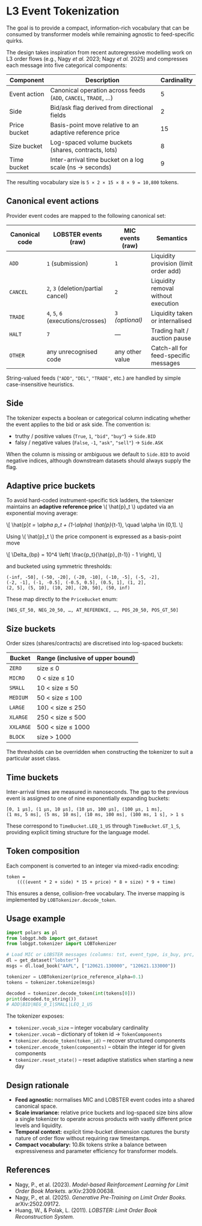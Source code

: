 # L3 Event Tokenization

The goal is to provide a compact, information-rich vocabulary that can be consumed by transformer models while
remaining agnostic to feed-specific quirks.

The design takes inspiration from recent autoregressive modelling work on L3
order flows (e.g., Nagy *et al.* 2023; Nagy *et al.* 2025) and compresses each
message into five categorical components:

| Component          | Description                                                     | Cardinality |
| ------------------ | --------------------------------------------------------------- | ----------- |
| Event action       | Canonical operation across feeds (`ADD`, `CANCEL`, `TRADE`, …)  | 5           |
| Side               | Bid/ask flag derived from directional fields                    | 2           |
| Price bucket       | Basis-point move relative to an adaptive reference price        | 15          |
| Size bucket        | Log-spaced volume buckets (shares, contracts, lots)             | 8           |
| Time bucket        | Inter-arrival time bucket on a log scale (ns → seconds)         | 9           |

The resulting vocabulary size is `5 × 2 × 15 × 8 × 9 = 10,800` tokens.

## Canonical event actions

Provider event codes are mapped to the following canonical set:

| Canonical code | LOBSTER events (raw)                 | MIC events (raw) | Semantics                                   |
| -------------- | ------------------------------------ | ---------------- | ------------------------------------------- |
| `ADD`          | `1` (submission)                     | `1`              | Liquidity provision (limit order add)       |
| `CANCEL`       | `2`, `3` (deletion/partial cancel)   | `2`              | Liquidity removal without execution         |
| `TRADE`        | `4`, `5`, `6` (executions/crosses)   | `3` *(optional)* | Liquidity taken or internalised             |
| `HALT`         | `7`                                  | —                | Trading halt / auction pause                |
| `OTHER`        | any unrecognised code                | any other value  | Catch-all for feed-specific messages        |

String-valued feeds (`"ADD"`, `"DEL"`, `"TRADE"`, etc.) are handled by simple
case-insensitive heuristics.

## Side

The tokenizer expects a boolean or categorical column indicating whether the
event applies to the bid or ask side.  The convention is:

* truthy / positive values (`True`, `1`, `"bid"`, `"buy"`) → `Side.BID`
* falsy / negative values (`False`, `-1`, `"ask"`, `"sell"`) → `Side.ASK`

When the column is missing or ambiguous we default to `Side.BID` to avoid
negative indices, although downstream datasets should always supply the flag.

## Adaptive price buckets

To avoid hard-coded instrument-specific tick ladders, the tokenizer maintains
an **adaptive reference price** \\( \\hat{p}_t \\) updated via an exponential
moving average:

\\[
\\hat{p}_t = \\alpha p_t + (1-\\alpha) \\hat{p}_{t-1}, \\quad \\alpha \\in (0,1].
\\]

Using \\( \\hat{p}_t \\) the price component is expressed as a basis-point move

\\[
\\Delta_{bp} = 10^4 \\left( \\frac{p_t}{\\hat{p}_{t-1}} - 1 \\right),
\\]

and bucketed using symmetric thresholds:

```
(-inf, -50], (-50, -20], (-20, -10], (-10, -5], (-5, -2],
(-2, -1], (-1, -0.5], (-0.5, 0.5], (0.5, 1], (1, 2],
(2, 5], (5, 10], (10, 20], (20, 50], (50, inf)
```

These map directly to the `PriceBucket` enum:

```
[NEG_GT_50, NEG_20_50, …, AT_REFERENCE, …, POS_20_50, POS_GT_50]
```

## Size buckets

Order sizes (shares/contracts) are discretised into log-spaced buckets:

| Bucket    | Range (inclusive of upper bound) |
| --------- | --------------------------------- |
| `ZERO`    | size ≤ 0                          |
| `MICRO`   | 0 < size ≤ 10                     |
| `SMALL`   | 10 < size ≤ 50                    |
| `MEDIUM`  | 50 < size ≤ 100                   |
| `LARGE`   | 100 < size ≤ 250                  |
| `XLARGE`  | 250 < size ≤ 500                  |
| `XXLARGE` | 500 < size ≤ 1000                 |
| `BLOCK`   | size > 1000                       |

The thresholds can be overridden when constructing the tokenizer to suit a
particular asset class.

## Time buckets

Inter-arrival times are measured in nanoseconds.  The gap to the previous
event is assigned to one of nine exponentially expanding buckets:

```
[0, 1 µs], (1 µs, 10 µs], (10 µs, 100 µs], (100 µs, 1 ms],
(1 ms, 5 ms], (5 ms, 10 ms], (10 ms, 100 ms], (100 ms, 1 s], > 1 s
```

These correspond to `TimeBucket.LEQ_1_US` through `TimeBucket.GT_1_S`, providing
explicit timing structure for the language model.

## Token composition

Each component is converted to an integer via mixed-radix encoding:

```
token =
    ((((event * 2 + side) * 15 + price) * 8 + size) * 9 + time)
```

This ensures a dense, collision-free vocabulary.  The inverse mapping is
implemented by `LOBTokenizer.decode_token`.

## Usage example

```python
import polars as pl
from lobgpt.hdb import get_dataset
from lobgpt.tokenizer import LOBTokenizer

# Load MIC or LOBSTER messages (columns: tst, event_type, is_buy, prc, vol, …)
dl = get_dataset("lobster")
msgs = dl.load_book("AAPL", ["120621.130000", "120621.133000"])

tokenizer = LOBTokenizer(price_reference_alpha=0.1)
tokens = tokenizer.tokenize(msgs)

decoded = tokenizer.decode_token(int(tokens[0]))
print(decoded.to_string())
# ADD|BID|NEG_0_1|SMALL|LEQ_1_US
```

The tokenizer exposes:

* `tokenizer.vocab_size` – integer vocabulary cardinality
* `tokenizer.vocab` – dictionary of token id → `TokenComponents`
* `tokenizer.decode_token(token_id)` – recover structured components
* `tokenizer.encode_token(components)` – obtain the integer id for given components
* `tokenizer.reset_state()` – reset adaptive statistics when starting a new day

## Design rationale

* **Feed agnostic:** normalises MIC and LOBSTER event codes into a shared
  canonical space.
* **Scale invariance:** relative price buckets and log-spaced size bins allow a
  single tokenizer to operate across products with vastly different price
  levels and liquidity.
* **Temporal context:** explicit time-bucket dimension captures the bursty
  nature of order flow without requiring raw timestamps.
* **Compact vocabulary:** 10.8k tokens strike a balance between expressiveness
  and parameter efficiency for transformer models.

## References

* Nagy, P., et al. (2023). *Model-based Reinforcement Learning for Limit Order
  Book Markets.* arXiv:2309.00638.
* Nagy, P., et al. (2025). *Generative Pre-Training on Limit Order Books.* arXiv:2502.09172.
* Huang, W., & Polak, L. (2011). *LOBSTER: Limit Order Book Reconstruction System.*
